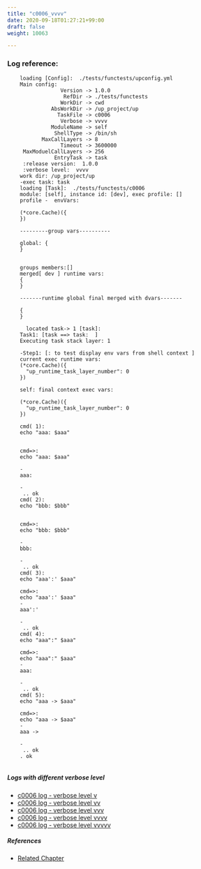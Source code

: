 ```yaml
---
title: "c0006_vvvv"
date: 2020-09-18T01:27:21+99:00
draft: false
weight: 10063

---
```


### Log reference: <no value>

```
    loading [Config]:  ./tests/functests/upconfig.yml
    Main config:
                 Version -> 1.0.0
                  RefDir -> ./tests/functests
                 WorkDir -> cwd
              AbsWorkDir -> /up_project/up
                TaskFile -> c0006
                 Verbose -> vvvv
              ModuleName -> self
               ShellType -> /bin/sh
           MaxCallLayers -> 8
                 Timeout -> 3600000
     MaxModuelCallLayers -> 256
               EntryTask -> task
     :release version:  1.0.0
     :verbose level:  vvvv
    work dir: /up_project/up
    -exec task: task
    loading [Task]:  ./tests/functests/c0006
    module: [self], instance id: [dev], exec profile: []
    profile -  envVars:
    
    (*core.Cache)({
    })
    
    ---------group vars----------
    
    global: {
    }
    
    
    groups members:[]
    merged[ dev ] runtime vars:
    {
    }
    
    -------runtime global final merged with dvars-------
    
    {
    }
    
      located task-> 1 [task]: 
    Task1: [task ==> task:  ]
    Executing task stack layer: 1
    
    -Step1: [: to test display env vars from shell context ]
    current exec runtime vars:
    (*core.Cache)({
      "up_runtime_task_layer_number": 0
    })
    
    self: final context exec vars:
    
    (*core.Cache)({
      "up_runtime_task_layer_number": 0
    })
    
    cmd( 1):
    echo "aaa: $aaa"
    
    
    cmd=>:
    echo "aaa: $aaa"
    
    -
    aaa: 
    
    -
     .. ok
    cmd( 2):
    echo "bbb: $bbb"
    
    
    cmd=>:
    echo "bbb: $bbb"
    
    -
    bbb: 
    
    -
     .. ok
    cmd( 3):
    echo "aaa':' $aaa"
    
    cmd=>:
    echo "aaa':' $aaa"
    -
    aaa':' 
    
    -
     .. ok
    cmd( 4):
    echo "aaa":" $aaa"
    
    cmd=>:
    echo "aaa":" $aaa"
    -
    aaa: 
    
    -
     .. ok
    cmd( 5):
    echo "aaa -> $aaa"
    
    cmd=>:
    echo "aaa -> $aaa"
    -
    aaa -> 
    
    -
     .. ok
    . ok
    
```

##### Logs with different verbose level
* [c0006 log - verbose level v](../../logs/c0006_v)
* [c0006 log - verbose level vv](../../logs/c0006_vv)
* [c0006 log - verbose level vvv](../../logs/c0006_vvv)
* [c0006 log - verbose level vvvv](../../logs/c0006_vvvv)
* [c0006 log - verbose level vvvvv](../../logs/c0006_vvvvv)

##### References
* [Related Chapter](../../quick-start/c0006)
